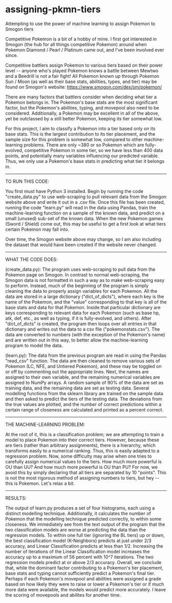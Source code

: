 # assigning-pkmn-tiers
Attempting to use the power of machine learning to assign Pokemon to Smogon tiers

Competitive Pokemon is a bit of a hobby of mine. I first got interested in Smogon (the hub for all things competitive Pokemon) around when Pokemon Diamond / Pearl / Platinum came out, and I've been involved ever since.

Competitive battlers assign Pokemon to various tiers based on their power level -- anyone who's played Pokemon knows a battle between Mewtwo and a Beedrill is not a fair fight! All Pokemon known up through Pokemon Sun / Moon (as well as their base stats, abilities, types, and tier) may be found on Smogon's website: https://www.smogon.com/dex/sm/pokemon/

There are many factors that battlers consider when deciding what tier a Pokemon belongs in. The Pokemon's base stats are the most significant factor, but the Pokemon's abilities, typing, and movepool also need to be considered. Additionally, a Pokemon may be excellent in all of the above, yet be outclassed by a still better Pokemon, keeping its tier somewhat low.

For this project, I aim to classify a Pokemon into a tier based only on its base stats. This is the largest contribution to its tier placement, and the sample size for this problem is somewhat low, compared to other machine-learning problems. There are only ~380 or so Pokemon which are fully-evolved, competitive Pokemon in some tier, so we have less than 400 data points, and potentially many variables influencing our predicted variable. Thus, we only use a Pokemon's base stats in predicting what tier it belongs in.

----------------------------------------------------------------

TO RUN THIS CODE:

You first must have Python 3 installed. Begin by running the code "create_data.py" to use web-scraping to pull relevant data from the Smogon website above and write it out in a .csv file. Once this file has been created, running the code "learn.py" will read in the data using Pandas, train the machine-learning function on a sample of the known data, and predict on a small (unused) sub-set of the known data. When the new Pokemon games (Sword / Shield) come out, this may be useful to get a first look at what tiers certain Pokemon may fall into.

Over time, the Smogon website above may change, so I am also including the dataset that would have been created if the website never changed.

----------------------------------------------------------------

WHAT THE CODE DOES:

(create_data.py): The program uses web-scraping to pull data from the Pokemon page on Smogon. In contrast to normal web-scraping, the Smogon data is not formatted in such a way as to make web-scraping easy to perform. Instead, much of the beginning of the program is simply cleaning the data to properly assign variables for each Pokemon. All the data are stored in a large dictionary ("dict_of_dicts"), where each key is the name of the Pokemon, and the "value" corresponding to that key is all of the base stats and data for that Pokemon. Inside that particular dictionary are keys corresponding to relevant data for each Pokemon (such as base hp, atk, def, etc., as well as typing, if it is fully-evolved, and others). After "dict_of_dicts" is created, the program then loops over all entries in that dictionary and writes out the data to a csv file ("pokemonstats.csv"). The data are converted to numbers (with the exception of the Pokemon's name) and are written out in this way, to better allow the machine-learning program to model the data.

(learn.py): The data from the previous program are read in using the Pandas "read_csv" function. The data are then cleaned to remove various sets of Pokemon (LC, NFE, and Untiered Pokemon), and these may be toggled on or off by commenting out the appropriate lines. Next, the names are assigned to their own variable, and the remaining numerical variables are assigned to NumPy arrays. A random sample of 90% of the data are set as training data, and the remaining data are set as testing data. Several modelling functions from the sklearn library are trained on the sample data and then asked to predict the tiers of the testing data. The deviations from the true values are plotted, and the number of correct predictions within a certain range of closeness are calculated and printed as a percent correct.

----------------------------------------------------------------

THE MACHINE-LEARNING PROBLEM:

At the root of it, this is a classification problem; we are attempting to train a model to place Pokemon into their correct tiers. However, because these are tiers (rather than arbitrary assignments), there is a hierarchy, which transforms easily to a numerical ranking. Thus, this is easily adapted to a regression problem. Now, some difficulty may arise when one tries to carefully assign numerical values to the tiers. How much more powerful is OU than UU? And how much more powerful is OU than PU? For now, we avoid this by simply declaring that all tiers are separated by 10 "points". This is not the most rigorous method of assigning numbers to tiers, but hey -- this is Pokemon. Let's relax a bit.

----------------------------------------------------------------

RESULTS:

The output of learn.py produces a set of four histograms, each using a distinct modelling technique. Additionally, it calculates the number of Pokemon that the modelling technique predicted correctly, to within some closeness. We immediately see from the text output of the program that the two classification models are worse at predicting the data than the regression models. To within one full tier (ignoring the BL tiers) up or down, the best classification model (K-Neighbors) predicts at just under 2/3 accuracy, and Linear Classification predicts at less than 1/2. Increasing the number of iterations of the Linear Classification model increases the accuracy up to a maximum of 56 percent with 10^7 iterations. The two regression models predict at or above 2/3 accuracy. Overall, we conclude that, while the dominant factor contributing to a Pokemon's tier placement, base stats and typing cannot sufficiently predict a Pokemon's final tier. Perhaps if each Pokemon's movepool and abilities were assigned a grade based on how likely they were to raise or lower a Pokemon's tier or if much more data were available, the models would predict more accurately. I leave the scoring of movepools and abilites for another time.




